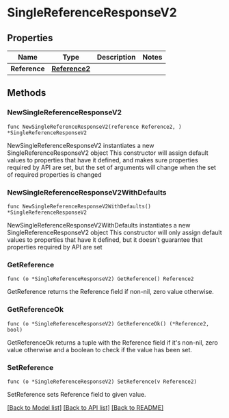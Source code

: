 # SingleReferenceResponseV2

## Properties

Name | Type | Description | Notes
------------ | ------------- | ------------- | -------------
**Reference** | [**Reference2**](Reference2.md) |  | 

## Methods

### NewSingleReferenceResponseV2

`func NewSingleReferenceResponseV2(reference Reference2, ) *SingleReferenceResponseV2`

NewSingleReferenceResponseV2 instantiates a new SingleReferenceResponseV2 object
This constructor will assign default values to properties that have it defined,
and makes sure properties required by API are set, but the set of arguments
will change when the set of required properties is changed

### NewSingleReferenceResponseV2WithDefaults

`func NewSingleReferenceResponseV2WithDefaults() *SingleReferenceResponseV2`

NewSingleReferenceResponseV2WithDefaults instantiates a new SingleReferenceResponseV2 object
This constructor will only assign default values to properties that have it defined,
but it doesn't guarantee that properties required by API are set

### GetReference

`func (o *SingleReferenceResponseV2) GetReference() Reference2`

GetReference returns the Reference field if non-nil, zero value otherwise.

### GetReferenceOk

`func (o *SingleReferenceResponseV2) GetReferenceOk() (*Reference2, bool)`

GetReferenceOk returns a tuple with the Reference field if it's non-nil, zero value otherwise
and a boolean to check if the value has been set.

### SetReference

`func (o *SingleReferenceResponseV2) SetReference(v Reference2)`

SetReference sets Reference field to given value.



[[Back to Model list]](../README.md#documentation-for-models) [[Back to API list]](../README.md#documentation-for-api-endpoints) [[Back to README]](../README.md)


